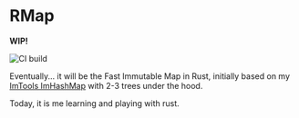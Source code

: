# RMap

**WIP!**

![CI build](https://github.com/dadhi/RMap/actions/workflows//rust.yml/badge.svg)


Eventually... it will be the Fast Immutable Map in Rust, 
initially based on my [ImTools ImHashMap](https://github.com/dadhi/ImTools) with 2-3 trees under the hood.

Today, it is me learning and playing with rust. 
